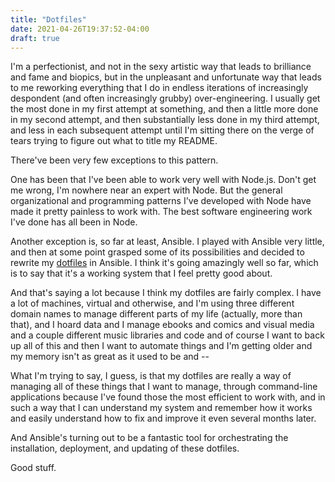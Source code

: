 ```yaml
---
title: "Dotfiles"
date: 2021-04-26T19:37:52-04:00
draft: true
---
```

I'm a perfectionist, and not in the sexy artistic way that leads to brilliance and fame and biopics, but in the unpleasant and unfortunate way that leads to me reworking everything that I do in endless iterations of increasingly despondent (and often increasingly grubby) over-engineering.  I usually get the most done in my first attempt at something, and then a little more done in my second attempt, and then substantially less done in my third attempt, and less in each subsequent attempt until I'm sitting there on the verge of tears trying to figure out what to title my README.

There've been very few exceptions to this pattern.

One has been that I've been able to work very well with Node.js.  Don't get me wrong, I'm nowhere near an expert with Node.  But the general organizational and programming patterns I've developed with Node have made it pretty painless to work with.  The best software engineering work I've done has all been in Node.

Another exception is, so far at least, Ansible.  I played with Ansible very little, and then at some point grasped some of its possibilities and decided to rewrite my [dotfiles](https://github.com/ndouglas/dotfiles) in Ansible.  I think it's going amazingly well so far, which is to say that it's a working system that I feel pretty good about.

And that's saying a lot because I think my dotfiles are fairly complex.  I have a lot of machines, virtual and otherwise, and I'm using three different domain names to manage different parts of my life (actually, more than that), and I hoard data and I manage ebooks and comics and visual media and a couple different music libraries and code and of course I want to back up all of this and then I want to automate things and I'm getting older and my memory isn't as great as it used to be and --

What I'm trying to say, I guess, is that my dotfiles are really a way of managing all of these things that I want to manage, through command-line applications because I've found those the most efficient to work with, and in such a way that I can understand my system and remember how it works and easily understand how to fix and improve it even several months later.

And Ansible's turning out to be a fantastic tool for orchestrating the installation, deployment, and updating of these dotfiles.

Good stuff.
